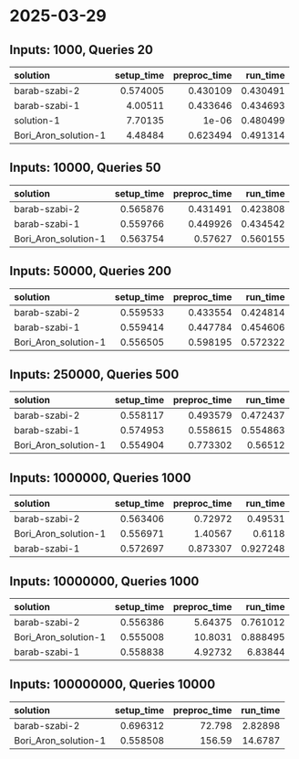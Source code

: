 # 2025-03-29

## Inputs: 1000, Queries 20

| solution             |   setup_time |   preproc_time |   run_time |
|:---------------------|-------------:|---------------:|-----------:|
| barab-szabi-2        |     0.574005 |       0.430109 |   0.430491 |
| barab-szabi-1        |     4.00511  |       0.433646 |   0.434693 |
| solution-1           |     7.70135  |       1e-06    |   0.480499 |
| Bori_Aron_solution-1 |     4.48484  |       0.623494 |   0.491314 |

## Inputs: 10000, Queries 50

| solution             |   setup_time |   preproc_time |   run_time |
|:---------------------|-------------:|---------------:|-----------:|
| barab-szabi-2        |     0.565876 |       0.431491 |   0.423808 |
| barab-szabi-1        |     0.559766 |       0.449926 |   0.434542 |
| Bori_Aron_solution-1 |     0.563754 |       0.57627  |   0.560155 |

## Inputs: 50000, Queries 200

| solution             |   setup_time |   preproc_time |   run_time |
|:---------------------|-------------:|---------------:|-----------:|
| barab-szabi-2        |     0.559533 |       0.433554 |   0.424814 |
| barab-szabi-1        |     0.559414 |       0.447784 |   0.454606 |
| Bori_Aron_solution-1 |     0.556505 |       0.598195 |   0.572322 |

## Inputs: 250000, Queries 500

| solution             |   setup_time |   preproc_time |   run_time |
|:---------------------|-------------:|---------------:|-----------:|
| barab-szabi-2        |     0.558117 |       0.493579 |   0.472437 |
| barab-szabi-1        |     0.574953 |       0.558615 |   0.554863 |
| Bori_Aron_solution-1 |     0.554904 |       0.773302 |   0.56512  |

## Inputs: 1000000, Queries 1000

| solution             |   setup_time |   preproc_time |   run_time |
|:---------------------|-------------:|---------------:|-----------:|
| barab-szabi-2        |     0.563406 |       0.72972  |   0.49531  |
| Bori_Aron_solution-1 |     0.556971 |       1.40567  |   0.6118   |
| barab-szabi-1        |     0.572697 |       0.873307 |   0.927248 |

## Inputs: 10000000, Queries 1000

| solution             |   setup_time |   preproc_time |   run_time |
|:---------------------|-------------:|---------------:|-----------:|
| barab-szabi-2        |     0.556386 |        5.64375 |   0.761012 |
| Bori_Aron_solution-1 |     0.555008 |       10.8031  |   0.888495 |
| barab-szabi-1        |     0.558838 |        4.92732 |   6.83844  |

## Inputs: 100000000, Queries 10000

| solution             |   setup_time |   preproc_time |   run_time |
|:---------------------|-------------:|---------------:|-----------:|
| barab-szabi-2        |     0.696312 |         72.798 |    2.82898 |
| Bori_Aron_solution-1 |     0.558508 |        156.59  |   14.6787  |